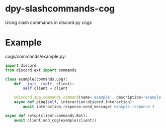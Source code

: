 # dpy-slashcommands-cog
Using slash commands in discord.py cogs

# Example
cogs/commands/example.py:
```python
import discord
from discord.ext import commands

class example(commands.Cog):
    def __init__(self, client):
        self.client = client

    @discord.app_commands.command(name='example', description='example command')
    async def ping(self, interaction:discord.Interaction):
        await interaction.response.send_message('example response')

async def setup(client:commands.Bot):
    await client.add_cog(example(client))
```
